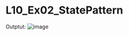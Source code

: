 # L10_Ex02_StatePattern
Outptut:
![image](https://user-images.githubusercontent.com/21986037/230786052-063f0e44-0361-4e5a-a02a-19ed21e1fa86.png)
